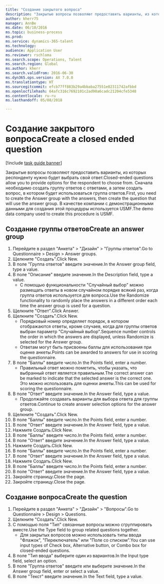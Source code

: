 ```yaml
--- 
title: "Создание закрытого вопроса"
description: "Закрытые вопросы позволяют предоставить варианты, из которых респонденту нужно будет выбрать свой ответ."
author: kherr75
manager: AnnBe
ms.date: 06/10/2016
ms.topic: business-process
ms.prod: 
ms.service: dynamics-365-talent
ms.technology: 
audience: Application User
ms.reviewer: rschloma
ms.search.scope: Operations, Talent
ms.search.region: Global
ms.author: kherr
ms.search.validFrom: 2016-06-30
ms.dyn365.ops.version: AX 7.0.0
ms.translationtype: HT
ms.sourcegitcommit: efcb77ff883b29a4bbaba27551e02311742afbbd
ms.openlocfilehash: 64afc316c7692101c2ad98a6cadc21204cfe5348
ms.contentlocale: ru-ru
ms.lasthandoff: 05/08/2018

---
```

# <a name="create-a-closed-ended-question"></a><span data-ttu-id="a65a8-103">Создание закрытого вопроса</span><span class="sxs-lookup"><span data-stu-id="a65a8-103">Create a closed ended question</span></span>

[!include [task guide banner](../../includes/task-guide-banner.md)]

<span data-ttu-id="a65a8-104">Закрытые вопросы позволяют предоставить варианты, из которых респонденту нужно будет выбрать свой ответ.</span><span class="sxs-lookup"><span data-stu-id="a65a8-104">Closed-ended questions allow you to provide options for the respondent to choose from.</span></span> <span data-ttu-id="a65a8-105">Сначала необходимо создать группу ответов с ответами, а затем создать вопрос, в котором будет использоваться группа ответов.</span><span class="sxs-lookup"><span data-stu-id="a65a8-105">First, you need to create the Answer group with the answers, then create the question that will use the answer group.</span></span> <span data-ttu-id="a65a8-106">В качестве компании с демонстрационными данными для создания этой процедуры используется USMF.</span><span class="sxs-lookup"><span data-stu-id="a65a8-106">The demo data company used to create this procedure is USMF.</span></span>


## <a name="create-an-answer-group"></a><span data-ttu-id="a65a8-107">Создание группы ответов</span><span class="sxs-lookup"><span data-stu-id="a65a8-107">Create an answer group</span></span>
1. <span data-ttu-id="a65a8-108">Перейдите в раздел "Анкета" > "Дизайн" > "Группы ответов".</span><span class="sxs-lookup"><span data-stu-id="a65a8-108">Go to Questionnaire > Design > Answer groups.</span></span>
2. <span data-ttu-id="a65a8-109">Щелкните "Создать".</span><span class="sxs-lookup"><span data-stu-id="a65a8-109">Click New.</span></span>
3. <span data-ttu-id="a65a8-110">В поле "Группа ответов" введите значение.</span><span class="sxs-lookup"><span data-stu-id="a65a8-110">In the Answer group field, type a value.</span></span>
4. <span data-ttu-id="a65a8-111">В поле "Описание" введите значение.</span><span class="sxs-lookup"><span data-stu-id="a65a8-111">In the Description field, type a value.</span></span>
    * <span data-ttu-id="a65a8-112">С помощью функциональности "Случайный выбор" можно размещать ответы в новом случайном порядке всякий раз, когда группа ответов используется для вопроса.</span><span class="sxs-lookup"><span data-stu-id="a65a8-112">Use the Randomize functionality to randomly place the answers in a different order each time the answer group is used for a question.</span></span>  
5. <span data-ttu-id="a65a8-113">Щелкните "Ответ".</span><span class="sxs-lookup"><span data-stu-id="a65a8-113">Click Answer.</span></span>
6. <span data-ttu-id="a65a8-114">Щелкните "Создать".</span><span class="sxs-lookup"><span data-stu-id="a65a8-114">Click New.</span></span>
    * <span data-ttu-id="a65a8-115">Порядковый номер определяет порядок, в котором отображаются ответы, кроме случаев, когда для группы ответов выбран параметр "Случайный выбор".</span><span class="sxs-lookup"><span data-stu-id="a65a8-115">Sequence number controls the order in which the answers are displayed, unless Randomize is selected for the Answer group.</span></span>  
    * <span data-ttu-id="a65a8-116">Ответам могут быть присвоены баллы для использования при оценке анкеты.</span><span class="sxs-lookup"><span data-stu-id="a65a8-116">Points can be awarded to answers for use in scoring the questionnaire.</span></span>  
7. <span data-ttu-id="a65a8-117">В поле "Баллы" введите число.</span><span class="sxs-lookup"><span data-stu-id="a65a8-117">In the Points field, enter a number.</span></span>
    * <span data-ttu-id="a65a8-118">Правильный ответ можно пометить, чтобы указать, что выбранный ответ является правильным.</span><span class="sxs-lookup"><span data-stu-id="a65a8-118">The correct answer can be marked to indicate that the selected answer is the correct one.</span></span> <span data-ttu-id="a65a8-119">Это можно использовать для оценки анкеты.</span><span class="sxs-lookup"><span data-stu-id="a65a8-119">This can be used for scoring the questionnaire.</span></span>  
8. <span data-ttu-id="a65a8-120">В поле "Ответ" введите значение.</span><span class="sxs-lookup"><span data-stu-id="a65a8-120">In the Answer field, type a value.</span></span>
    * <span data-ttu-id="a65a8-121">Продолжайте создавать варианты для выбора ответа для группы ответов.</span><span class="sxs-lookup"><span data-stu-id="a65a8-121">Continue to create answer selection options for the answer group.</span></span>  
9. <span data-ttu-id="a65a8-122">Щелкните "Создать".</span><span class="sxs-lookup"><span data-stu-id="a65a8-122">Click New.</span></span>
10. <span data-ttu-id="a65a8-123">В поле "Баллы" введите число.</span><span class="sxs-lookup"><span data-stu-id="a65a8-123">In the Points field, enter a number.</span></span>
11. <span data-ttu-id="a65a8-124">В поле "Ответ" введите значение.</span><span class="sxs-lookup"><span data-stu-id="a65a8-124">In the Answer field, type a value.</span></span>
12. <span data-ttu-id="a65a8-125">Нажмите Создать.</span><span class="sxs-lookup"><span data-stu-id="a65a8-125">Click New.</span></span>
13. <span data-ttu-id="a65a8-126">В поле "Баллы" введите число.</span><span class="sxs-lookup"><span data-stu-id="a65a8-126">In the Points field, enter a number.</span></span>
14. <span data-ttu-id="a65a8-127">В поле "Ответ" введите значение.</span><span class="sxs-lookup"><span data-stu-id="a65a8-127">In the Answer field, type a value.</span></span>
15. <span data-ttu-id="a65a8-128">Нажмите Создать.</span><span class="sxs-lookup"><span data-stu-id="a65a8-128">Click New.</span></span>
16. <span data-ttu-id="a65a8-129">В поле "Баллы" введите число.</span><span class="sxs-lookup"><span data-stu-id="a65a8-129">In the Points field, enter a number.</span></span>
17. <span data-ttu-id="a65a8-130">В поле "Ответ" введите значение.</span><span class="sxs-lookup"><span data-stu-id="a65a8-130">In the Answer field, type a value.</span></span>
18. <span data-ttu-id="a65a8-131">Нажмите Создать.</span><span class="sxs-lookup"><span data-stu-id="a65a8-131">Click New.</span></span>
19. <span data-ttu-id="a65a8-132">В поле "Баллы" введите число.</span><span class="sxs-lookup"><span data-stu-id="a65a8-132">In the Points field, enter a number.</span></span>
20. <span data-ttu-id="a65a8-133">В поле "Ответ" введите значение.</span><span class="sxs-lookup"><span data-stu-id="a65a8-133">In the Answer field, type a value.</span></span>
21. <span data-ttu-id="a65a8-134">Закройте страницу.</span><span class="sxs-lookup"><span data-stu-id="a65a8-134">Close the page.</span></span>
22. <span data-ttu-id="a65a8-135">Закройте страницу.</span><span class="sxs-lookup"><span data-stu-id="a65a8-135">Close the page.</span></span>

## <a name="create-the-question"></a><span data-ttu-id="a65a8-136">Создание вопроса</span><span class="sxs-lookup"><span data-stu-id="a65a8-136">Create the question</span></span>
1. <span data-ttu-id="a65a8-137">Перейдите в раздел "Анкета" > "Дизайн" > "Вопросы".</span><span class="sxs-lookup"><span data-stu-id="a65a8-137">Go to Questionnaire > Design > Questions.</span></span>
2. <span data-ttu-id="a65a8-138">Щелкните "Создать".</span><span class="sxs-lookup"><span data-stu-id="a65a8-138">Click New.</span></span>
3. <span data-ttu-id="a65a8-139">С помощью поля "Тип" связанные вопросы можно сгруппировать вместе.</span><span class="sxs-lookup"><span data-stu-id="a65a8-139">Use the Type field to group related questions together.</span></span>
    * <span data-ttu-id="a65a8-140">Для закрытых вопросов можно использовать типы ввода "Флажок", "Переключатель" или "Поле со списком".</span><span class="sxs-lookup"><span data-stu-id="a65a8-140">You can use input types of Check box, Alternative button, or Combo box for closed-ended questions.</span></span>  
4. <span data-ttu-id="a65a8-141">В поле "Тип ввода" выберите один из вариантов.</span><span class="sxs-lookup"><span data-stu-id="a65a8-141">In the Input type field, select an option.</span></span>
5. <span data-ttu-id="a65a8-142">В поле "Группа ответов" введите или выберите значение.</span><span class="sxs-lookup"><span data-stu-id="a65a8-142">In the Answer group field, enter or select a value.</span></span>
6. <span data-ttu-id="a65a8-143">В поле "Текст" введите значение.</span><span class="sxs-lookup"><span data-stu-id="a65a8-143">In the Text field, type a value.</span></span>


